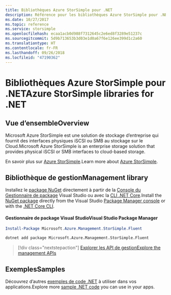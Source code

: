 ```yaml
---
title: Bibliothèques Azure StorSimple pour .NET
description: Référence pour les bibliothèques Azure StorSimple pour .NET
ms.date: 10/27/2017
ms.topic: reference
ms.service: storsimple
ms.openlocfilehash: ecaa1acb0d988f7312645c2e6ed8f3289e51237c
ms.sourcegitcommit: 5d9b713653b3d03e1d0a67f6e126ee399d1c2a60
ms.translationtype: HT
ms.contentlocale: fr-FR
ms.lasthandoff: 09/26/2018
ms.locfileid: "47190362"
---
```

# <a name="azure-storsimple-libraries-for-net"></a><span data-ttu-id="33137-103">Bibliothèques Azure StorSimple pour .NET</span><span class="sxs-lookup"><span data-stu-id="33137-103">Azure StorSimple libraries for .NET</span></span>

## <a name="overview"></a><span data-ttu-id="33137-104">Vue d’ensemble</span><span class="sxs-lookup"><span data-stu-id="33137-104">Overview</span></span>

<span data-ttu-id="33137-105">Microsoft Azure StorSimple est une solution de stockage d’entreprise qui fournit des interfaces physiques iSCSI ou SMB au stockage sur le Cloud.</span><span class="sxs-lookup"><span data-stu-id="33137-105">Microsoft Azure StorSimple is an enterprise storage solution that provides physical iSCSI or SMB interfaces to cloud-based storage.</span></span> 

<span data-ttu-id="33137-106">En savoir plus sur [Azure StorSimple](/azure/storsimple/).</span><span class="sxs-lookup"><span data-stu-id="33137-106">Learn more about [Azure StorSimple](/azure/storsimple/).</span></span>    

## <a name="management-library"></a><span data-ttu-id="33137-107">Bibliothèque de gestion</span><span class="sxs-lookup"><span data-stu-id="33137-107">Management library</span></span>

<span data-ttu-id="33137-108">Installez le [package NuGet](https://www.nuget.org/packages/Microsoft.Azure.Management.StorSimple.Fluent) directement à partir de la [Console du Gestionnaire de package][PackageManager] Visual Studio ou avec la [CLI .NET Core][DotNetCLI].</span><span class="sxs-lookup"><span data-stu-id="33137-108">Install the [NuGet package](https://www.nuget.org/packages/Microsoft.Azure.Management.StorSimple.Fluent) directly from the Visual Studio [Package Manager console][PackageManager] or with the [.NET Core CLI][DotNetCLI].</span></span>

#### <a name="visual-studio-package-manager"></a><span data-ttu-id="33137-109">Gestionnaire de package Visual Studio</span><span class="sxs-lookup"><span data-stu-id="33137-109">Visual Studio Package Manager</span></span>

```powershell
Install-Package Microsoft.Azure.Management.StorSimple.Fluent
```

```bash
dotnet add package Microsoft.Azure.Management.StorSimple.Fluent
```

> [!div class="nextstepaction"]
> [<span data-ttu-id="33137-110">Explorer les API de gestion</span><span class="sxs-lookup"><span data-stu-id="33137-110">Explore the management APIs</span></span>](/dotnet/api/overview/azure/monitor/management)

## <a name="samples"></a><span data-ttu-id="33137-111">Exemples</span><span class="sxs-lookup"><span data-stu-id="33137-111">Samples</span></span>

<span data-ttu-id="33137-112">Découvrez d’autres [exemples de code .NET](https://azure.microsoft.com/resources/samples/?platform=dotnet) à utiliser dans vos applications.</span><span class="sxs-lookup"><span data-stu-id="33137-112">Explore more [sample .NET code](https://azure.microsoft.com/resources/samples/?platform=dotnet) you can use in your apps.</span></span>

[PackageManager]: https://docs.microsoft.com/nuget/tools/package-manager-console
[DotNetCLI]: https://docs.microsoft.com/dotnet/core/tools/dotnet-add-package